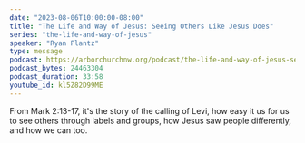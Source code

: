 ```yaml
---
date: "2023-08-06T10:00:00-08:00"
title: "The Life and Way of Jesus: Seeing Others Like Jesus Does"
series: "the-life-and-way-of-jesus"
speaker: "Ryan Plantz"
type: message
podcast: https://arborchurchnw.org/podcast/the-life-and-way-of-jesus-seeing-others-like-jesus-does.mp3
podcast_bytes: 24463304
podcast_duration: 33:58
youtube_id: kl5Z82D99ME
---
```


From Mark 2:13-17, it's the story of the calling of Levi, how easy it us for us
to see others through labels and groups, how Jesus saw people differently, and
how we can too.
